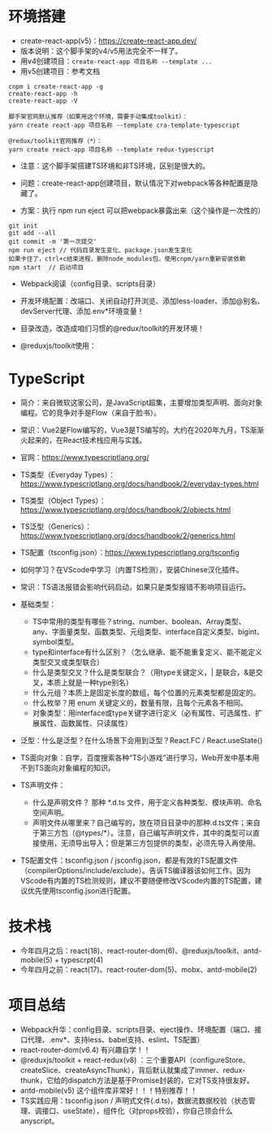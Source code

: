# 环境搭建

- create-react-app(v5)：https://create-react-app.dev/
- 版本说明：这个脚手架的v4/v5用法完全不一样了。
- 用v4创建项目：`create-react-app 项目名称 --template ...`
- 用v5创建项目：参考文档
```
cnpm i create-react-app -g
create-react-app -h
create-react-app -V

脚手架官网默认推荐（如果用这个环境，需要手动集成toolkit）：
yarn create react-app 项目名称 --template cra-template-typescript

@redux/toolkit官网推荐（*）：
yarn create react-app 项目名称 --template redux-typescript
```
- 注意：这个脚手架搭建TS环境和非TS环境，区别是很大的。

- 问题：create-react-app创建项目，默认情况下对webpack等各种配置是隐藏了。
- 方案：执行 npm run eject 可以把webpack暴露出来（这个操作是一次性的）
```
git init
git add --all
git commit -m '第一次提交'
npm run eject // 代码目录发生变化、package.json发生变化
如果卡住了，ctrl+c结束进程，删除node_modules包，使用cnpm/yarn重新安装依赖
npm start  // 启动项目
```

- Webpack阅读（config目录、scripts目录）
- 开发环境配置：改端口、关闭自动打开浏览、添加less-loader、添加@别名、devServer代理、添加.env*环境变量！

- 目录改造，改造成咱们习惯的@redux/toolkit的开发环境！
- @reduxjs/toolkit使用：

# TypeScript

- 简介：来自微软这家公司，是JavaScript超集，主要增加类型声明、面向对象编程。它的竞争对手是Flow（来自于脸书）。
- 常识：Vue2是Flow编写的，Vue3是TS编写的。大约在2020年九月，TS渐渐火起来的，在React技术栈应用与实践。
- 官网：https://www.typescriptlang.org/
- TS类型（Everyday Types）：https://www.typescriptlang.org/docs/handbook/2/everyday-types.html
- TS类型（Object Types）：https://www.typescriptlang.org/docs/handbook/2/objects.html
- TS泛型（Generics）：https://www.typescriptlang.org/docs/handbook/2/generics.html
- TS配置（tsconfig.json）：https://www.typescriptlang.org/tsconfig


- 如何学习？在VScode中学习（内置TS检测），安装Chinese汉化插件。
- 常识：TS语法报错会影响代码启动，如果只是类型报错不影响项目运行。

- 基础类型：
  - TS中常用的类型有哪些？string、number、boolean、Array类型、any、字面量类型、函数类型、元组类型、interface自定义类型、bigint、symbol类型。
  - type和interface有什么区别？（怎么继承、能不能重复定义、能不能定义类型交叉或类型联合）
  - 什么是类型交叉？什么是类型联合？（用type关键定义，| 是联合，&是交叉，本质上就是一种type别名）
  - 什么元组？本质上是固定长度的数组，每个位置的元素类型都是固定的。
  - 什么枚举？用 enum 关键定义的，数量有限，且每个元素各不相同。
  - 对象类型：用interface或type关键字进行定义（必有属性、可选属性、扩展属性、函数属性、只读属性）
- 泛型：什么是泛型？在什么场景下会用到泛型？React.FC<T> / React.useState<T>()
- TS面向对象：自学，百度搜索各种“TS小游戏”进行学习，Web开发中基本用不到TS面向对象编程的知识。

- TS声明文件：
  - 什么是声明文件？ 那种 *.d.ts 文件，用于定义各种类型、模块声明、命名空间声明。
  - 声明文件从哪里来？自己编写的，放在项目目录中的那种.d.ts文件；来自于第三方包（@types/*）。注意，自己编写声明文件，其中的类型可以直接使用，无须导出导入；但是第三方包提供的类型，必须先导入再使用。

- TS配置文件：tsconfig.json / jsconfig.json，都是有效的TS配置文件（compilerOptions/include/exclude）。告诉TS编译器该如何工作。因为VScode有内置的TS检测规则，建议不要随便修改VScode内置的TS配置，建议优先使用tsconfig.json进行配置。

# 技术栈

- 今年四月之后：react(18)、react-router-dom(6)、@reduxjs/toolkit、antd-mobile(5) + typescrpt(4)
- 今年四月之前：react(17)、react-router-dom(5)、mobx、antd-mobile(2)

# 项目总结

- Webpack升华：config目录、scripts目录、eject操作、环境配置（端口、接口代理、.env*、支持less、babel支持、eslint、TS配置）
- react-router-dom(v6.4) 有兴趣自学！！
- @reduxjs/toolkit + react-redux(v8) ：三个重要API（configureStore、createSlice、createAsyncThunk），背后默认就集成了immer、redux-thunk，它给的dispatch方法是基于Promise封装的，它对TS支持很友好。
- antd-mobile(v5) 这个组件库非常好！！！特别推荐！！
- TS实践应用：tsconfig.json / 声明式文件(.d.ts)，数据流数据校验（状态管理、调接口、useState），组件化（对props校验），你自己领会什么anyscript。
